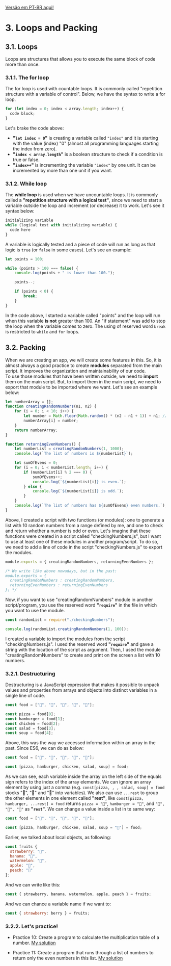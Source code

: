 [Versão em PT-BR aqui!](/pt-br/js/textos/03-EstruturasDeRepeticaoEEmpacotamento.md)

# 3. Loops and Packing

## 3.1. Loops

Loops are structures that allows you to execute the same block of code more than once.

### 3.1.1. The for loop

The for loop is used with countable loops. It is commonly called "repetition structure with a variable of control". Below, we have the syntax to write a for loop.

```javascript
for (let index = 0; index < array.length; index++) {
  code block;
}
```

Let's brake the code above:

- **"`let index = 0`"** is creating a variable called `"index"` and it is starting with the value (index) "0" (almost all programming languages starting the index from zero).
- **"`index < array.length`"** is a boolean structure to check if a condition is true or false.
- **"`index++`"** is incrementing the variable `"index"` by one unit. It can be incremented by more than one unit if you want.  

### 3.1.2. While loop

The **while loop** is used when we have uncountable loops. It is commonly called a **"repetition structure with a logical test"**, since we need to start a variable outside the loop and increment (or decrease) it to work. Let's see it syntax below:

```javascript
initializing variable
while (logical test with initializing variable) {
  code here
}
```

A variable is logically tested and a piece of code will run as long as that logic is `true` (or `false` in some cases). Let's see an example:

```javascript
let points = 100;

while (points > 100 === false) {
    console.log(points + " is lower than 100.");

    points--;

    if (points < 0) {
        break;
    }
}
```

In the code above, I started a variable called "points" and the loop will run when this variable **is not** greater than 100. An "if statement" was add to stop the loop when the variable comes to zero. The using of reserved word `break` is restricted to `while` and `for` loops.

## 3.2. Packing

When we are creating an app, we will create some features in this. So, it is almost always a good practice to create **modules** separated from the main script. It improves the organization and maintainability of our code.  
To use those modules that have been written outside, we need to **import** them on the main script. But, to import them in the main script, we need to export that module to be imported where we want. Let's see an example below:

```javascript
let numberArray = [];
function creatingRandomNumbers(n1, n2) {
    for (i = 0; i < 10; i++) {
        let number = Math.floor(Math.random() * (n2 - n1 + 1)) + n1; //floor will round the random number, since "random" only generates numbers between 0 and 1 (1 excluded). The n2+1 is to include the n2 in the range of random numbers; +n1 ensures that the range will be between n1 and n2, and not between 0 and 10; n2-n1+1 is to ensure how many integers will be between n1 and n2. For example, if n1=10 and n2=20, 20-10+1=11, i.e., we have 10, 11, 12, 13, 14, 15, 16, 17, 18, 19 and 20.
        numberArray[i] = number;
    }
    return numberArray;
}

function returningEvenNumbers() {
    let numberList = creatingRandomNumbers(1, 1000);
    console.log(`The list of numbers is ${numberList}`);

    let sumOfEvens = 0;
    for (i = 0; i < numberList.length; i++) {
        if (numberList[i] % 2 === 0) {
            sumOfEvens++;
            console.log(`${numberList[i]} is even.`);
        } else {
            console.log(`${numberList[i]} is odd.`);
        }
    }
    console.log(`The list of numbers has ${sumOfEvens} even numbers.`);
}
```

Above, I created a script with two functions (or modules): one to generate a list with 10 random numbers from a range defined by me, and one to check and return whether a number is odd or even. Let's imagine that these functions were created in a script called "checkingNumbers.js", but I want to use at least one of these modules in another program/script. To do so, we need to add a line of code in the script "checkingNumbers.js" to export the modules.

```javascript
module.exports = { creatingRandomNumbers, returningEvenNumbers };

/* We write like above nowadays, but in the past:
module.exports = {
  creatingRandomNumbers : creatingRandomNumbers,
  returningEvenNumbers : returningEvenNumbers
}; */
```

Now, if you want to use "creatingRandomNumbers" module in another script/program, you use the reserved word **"`require`"** in the file in which you want to use the module.

```javascript
const randomList = require("./checkingNumbers");

console.log(randomList.creatingRandomNumbers(1, 100));
```

I created a variable to import the modules from the script "checkingNumbers.js". I used the reserved word **"`require`"** and gave a string with the location of the script as argument. Then, I used the module "creatingRandomNumbers" to create and print on the screen a list with 10 numbers.

### 3.2.1. Destructuring

Destructuring is a JavaScript expression that makes it possible to unpack values and properties from arrays and objects into distinct variables in a single line of code.

```javascript
const food = ["🍕", "🍔", "🍗", "🥗", "🍵"];

const pizza = food[0];
const hamburger = food[1];
const chicken = food[2];
const salad = food[3];
const soup = food[4];
```

Above, this was the way we accessed information within an array in the past. Since ES6, we can do as below:

```javascript
const food = ["🍕", "🍔", "🍗", "🥗", "🍵"];

const [pizza, hamburger, chicken, salad, soup] = food;
```

As we can see, each variable inside the array on the left side of the equals sign refers to the index of the array elements. We can ignore an array element by using just a comma (e.g. `const[pizza, , , salad, soup] = food` stocks "🍕", "🥗" and "🍵" into variables). We also can use `...rest` to group the other elements in one element called **"rest"**, like `const[pizza, hamburger, ...rest] = food` returns `pizza = "🍕"`, `hamburger = "🍔"`, and `"🍗", "🥗", "🍵"` as **"`rest`"**.
We can change a value inside a list in te same way:

```javascript
const food = ["🍕", "🍔", "🍗", "🥗", "🍵"];

const [pizza, hamburger, chicken, salad, soup = "🥕"] = food;
```

Earlier, we talked about local objects, as following:

```javascript
const fruits {
  strawberry: "🍓",
  banana: "🍌",
  watermelon: "🍉",
  apple: "🍎",
  peach: "🍑"
};
```

And we can write like this:

```javascript
const { strawberry, banana, watermelon, apple, peach } = fruits;
```

And we can chance a variable name if we want to:

```javascript
const { strawberry: berry } = fruits;
```

### 3.2.2. **Let's practice!**

- Practice 10: Create a program to calculate the multiplication table of a number. [My solution](/en/js/practicing/11-p10.js)

- Practice 11: Create a program that runs through a list of numbers to return only the even numbers in this list. [My solution](/en/js/practicing/12-p11.js)
